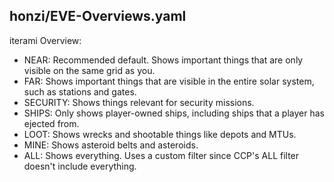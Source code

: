 honzi/EVE-Overviews.yaml
------------------------
iterami Overview:
* NEAR: Recommended default. Shows important things that are only visible on the same grid as you.
* FAR: Shows important things that are visible in the entire solar system, such as stations and gates.
* SECURITY: Shows things relevant for security missions.
* SHIPS: Only shows player-owned ships, including ships that a player has ejected from.
* LOOT: Shows wrecks and shootable things like depots and MTUs.
* MINE: Shows asteroid belts and asteroids.
* ALL: Shows everything. Uses a custom filter since CCP's ALL filter doesn't include everything.
